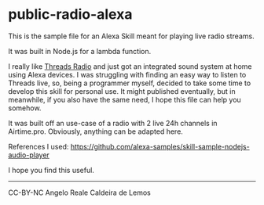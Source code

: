 # public-radio-alexa

This is the sample file for an Alexa Skill meant for playing live radio streams.

It was built in Node.js for a lambda function.

I really like [Threads Radio](https://threadsradio.com) and just got an integrated sound system at home using Alexa devices. I was struggling with finding an easy way to listen to Threads live, so, being a programmer myself, decided to take some time to develop this skill for personal use. It might published eventually, but in meanwhile, if you also have the same need, I hope this file can help you somehow.

It was built off an use-case of a radio with 2 live 24h channels in Airtime.pro. Obviously, anything can be adapted here.

References I used: https://github.com/alexa-samples/skill-sample-nodejs-audio-player

I hope you find this useful.

---
CC-BY-NC Angelo Reale Caldeira de Lemos
